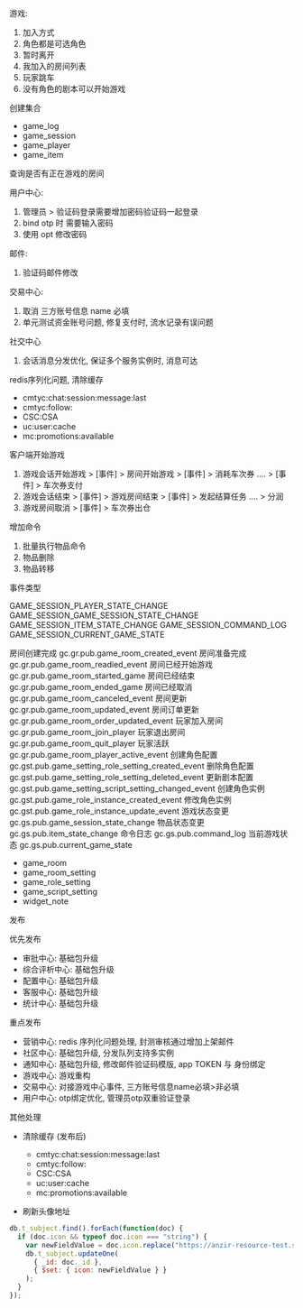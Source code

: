 游戏:
1. 加入方式
2. 角色都是可选角色
3. 暂时离开
4. 我加入的房间列表
5. 玩家跳车
6. 没有角色的剧本可以开始游戏

创建集合

- game_log
- game_session
- game_player
- game_item

查询是否有正在游戏的房间

用户中心:
1. 管理员 > 验证码登录需要增加密码验证码一起登录
2. bind otp 时 需要输入密码
3. 使用 opt 修改密码

邮件:
1. 验证码邮件修改

交易中心:
1. 取消 三方账号信息 name 必填
2. 单元测试资金账号问题, 修复支付时, 流水记录有误问题   


社交中心
1. 会话消息分发优化, 保证多个服务实例时, 消息可达

redis序列化问题, 清除缓存

  - cmtyc:chat:session:message:last
  - cmtyc:follow:
  - CSC:CSA
  - uc:user:cache
  - mc:promotions:available



客户端开始游戏


1. 游戏会话开始游戏 > [事件] > 房间开始游戏 > [事件] > 消耗车次券 .... > [事件] >  车次券支付
2. 游戏会话结束 > [事件] > 游戏房间结束 > [事件] > 发起结算任务 .... > 分润
3. 游戏房间取消 > [事件] > 车次券出仓



增加命令

1. 批量执行物品命令
2. 物品删除
3. 物品转移

事件类型

GAME_SESSION_PLAYER_STATE_CHANGE
GAME_SESSION_GAME_SESSION_STATE_CHANGE
GAME_SESSION_ITEM_STATE_CHANGE
GAME_SESSION_COMMAND_LOG
GAME_SESSION_CURRENT_GAME_STATE


房间创建完成 gc.gr.pub.game_room_created_event
房间准备完成 gc.gr.pub.game_room_readied_event
房间已经开始游戏 gc.gr.pub.game_room_started_game
房间已经结束 gc.gr.pub.game_room_ended_game
房间已经取消 gc.gr.pub.game_room_canceled_event
房间更新 gc.gr.pub.game_room_updated_event
房间订单更新 gc.gr.pub.game_room_order_updated_event
玩家加入房间 gc.gr.pub.game_room_join_player
玩家退出房间 gc.gr.pub.game_room_quit_player
玩家活跃 gc.gr.pub.game_room_player_active_event
创建角色配置 gc.gst.pub.game_setting_role_setting_created_event
删除角色配置 gc.gst.pub.game_setting_role_setting_deleted_event
更新剧本配置 gc.gst.pub.game_setting_script_setting_changed_event
创建角色实例 gc.gst.pub.game_role_instance_created_event
修改角色实例 gc.gst.pub.game_role_instance_update_event
游戏状态变更 gc.gs.pub.game_session_state_change
物品状态变更 gc.gs.pub.item_state_change
命令日志 gc.gs.pub.command_log
当前游戏状态 gc.gs.pub.current_game_state

- game_room
- game_room_setting
- game_role_setting
- game_script_setting
- widget_note


发布

优先发布
- 审批中心: 基础包升级
- 综合评析中心: 基础包升级
- 配置中心: 基础包升级
- 客服中心: 基础包升级
- 统计中心: 基础包升级

重点发布
- 营销中心: redis 序列化问题处理, 封测审核通过增加上架邮件
- 社区中心: 基础包升级, 分发队列支持多实例
- 通知中心: 基础包升级, 修改邮件验证码模版, app TOKEN 与 身份绑定
- 游戏中心: 游戏重构
- 交易中心: 对接游戏中心事件, 三方账号信息name必填>非必填
- 用户中心: otp绑定优化, 管理员otp双重验证登录

其他处理

- 清除缓存 (发布后)
  - cmtyc:chat:session:message:last
  - cmtyc:follow:
  - CSC:CSA
  - uc:user:cache
  - mc:promotions:available

- 刷新头像地址
  
```JavaScript
db.t_subject.find().forEach(function(doc) {
  if (doc.icon && typeof doc.icon === "string") {
    var newFieldValue = doc.icon.replace("https://anzir-resource-test.s3.ap-southeast-2.amazonaws.com/", "");
    db.t_subject.updateOne(
      { _id: doc._id },
      { $set: { icon: newFieldValue } }
    );
  }
});
```